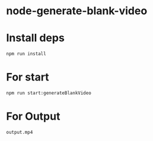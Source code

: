 # node-generate-blank-video

# Install deps
```
npm run install
```

# For start
```
npm run start:generateBlankVideo
```

# For Output
```bash
output.mp4
```